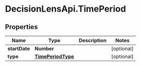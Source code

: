 # DecisionLensApi.TimePeriod

## Properties
Name | Type | Description | Notes
------------ | ------------- | ------------- | -------------
**startDate** | **Number** |  | [optional] 
**type** | [**TimePeriodType**](TimePeriodType.md) |  | [optional] 


